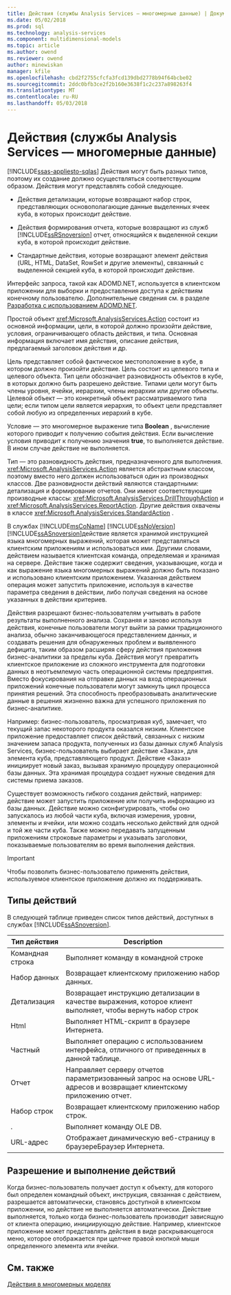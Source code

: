 ```yaml
---
title: Действия (службы Analysis Services — многомерные данные) | Документы Microsoft
ms.date: 05/02/2018
ms.prod: sql
ms.technology: analysis-services
ms.component: multidimensional-models
ms.topic: article
ms.author: owend
ms.reviewer: owend
author: minewiskan
manager: kfile
ms.openlocfilehash: cbd2f2755cfcfa3fcd139dbd2778b94f64bcbe02
ms.sourcegitcommit: 2ddc0bfb3ce2f2b160e3638f1c2c237a898263f4
ms.translationtype: MT
ms.contentlocale: ru-RU
ms.lasthandoff: 05/03/2018
---
```

# <a name="actions-analysis-services---multidimensional-data"></a>Действия (службы Analysis Services — многомерные данные)
[!INCLUDE[ssas-appliesto-sqlas](../../includes/ssas-appliesto-sqlas.md)]
  Действия могут быть разных типов, поэтому их создание должно осуществляться соответствующим образом. Действия могут представлять собой следующее.  
  
-   Действия детализации, которые возвращают набор строк, представляющих основополагающие данные выделенных ячеек куба, в которых происходит действие.  
  
-   Действия формирования отчета, которые возвращают из служб [!INCLUDE[ssRSnoversion](../../includes/ssrsnoversion-md.md)] отчет, относящийся к выделенной секции куба, в которой происходит действие.  
  
-   Стандартные действия, которые возвращают элемент действия (URL, HTML, DataSet, RowSet и другие элементы), связанный с выделенной секцией куба, в которой происходит действие.  
  
 Интерфейс запроса, такой как ADOMD.NET, используется в клиентском приложении для выборки и предоставления доступа к действиям конечному пользователю. Дополнительные сведения см. в разделе [Разработка с использованием ADOMD.NET](../../analysis-services/multidimensional-models/adomd-net/developing-with-adomd-net.md).  
  
 Простой объект <xref:Microsoft.AnalysisServices.Action> состоит из основной информации, цели, в которой должно произойти действие, условия, ограничивающего область действия, и типа. Основная информация включает имя действия, описание действия, предлагаемый заголовок действия и др.  
  
 Цель представляет собой фактическое местоположение в кубе, в котором должно произойти действие. Цель состоит из целевого типа и целевого объекта. Тип цели обозначает разновидность объектов в кубе, в которых должно быть разрешено действие. Типами цели могут быть члены уровня, ячейки, иерархии, члены иерархии или другие объекты. Целевой объект — это конкретный объект рассматриваемого типа цели; если типом цели является иерархия, то объект цели представляет собой любую из определенных иерархий в кубе.  
  
 Условие — это многомерное выражение типа **Boolean** , вычисление которого приводит к получению события действия. Если вычисление условия приводит к получению значения **true**, то выполняется действие. В ином случае действие не выполняется.  
  
 Тип — это разновидность действия, предназначенного для выполнения. <xref:Microsoft.AnalysisServices.Action> является абстрактным классом, поэтому вместо него должен использоваться один из производных классов. Две разновидности действий являются стандартными: детализация и формирование отчетов. Они имеют соответствующие производные классы: <xref:Microsoft.AnalysisServices.DrillThroughAction> и <xref:Microsoft.AnalysisServices.ReportAction>. Другие действия охвачены в классе <xref:Microsoft.AnalysisServices.StandardAction> .  
  
 В службах [!INCLUDE[msCoName](../../includes/msconame-md.md)] [!INCLUDE[ssNoVersion](../../includes/ssnoversion-md.md)] [!INCLUDE[ssASnoversion](../../includes/ssasnoversion-md.md)]действие является хранимой инструкцией языка многомерных выражений, которая может представляться клиентским приложениям и использоваться ими. Другими словами, действием называется клиентская команда, определяемая и хранимая на сервере. Действие также содержит сведения, указывающие, когда и как выражение языка многомерных выражений должно быть показано и использовано клиентским приложением. Указанная действием операция может запустить приложение, используя в качестве параметра сведения в действии, либо получая сведения на основе указанных в действии критериев.  
  
 Действия разрешают бизнес-пользователям учитывать в работе результаты выполненного анализа. Сохраняя и заново используя действия, конечные пользователи могут выйти за рамки традиционного анализа, обычно заканчивающегося представлением данных, и создавать решения для обнаруженных проблем и выявленного дефицита, таким образом расширяя сферу действия приложения бизнес-аналитики за пределы куба. Действия могут превратить клиентское приложение из сложного инструмента для подготовки данных в неотъемлемую часть операционной системы предприятия. Вместо фокусирования на отправке данных на вход операционных приложений конечные пользователи могут замкнуть цикл процесса принятия решений. Эта способность преобразовывать аналитические данные в решения жизненно важна для успешного приложения по бизнес-аналитике.  
  
 Например: бизнес-пользователь, просматривая куб, замечает, что текущий запас некоторого продукта оказался низким. Клиентское приложение предоставляет список действий, связанных с низким значением запаса продукта, полученных из базы данных служб Analysis Services, бизнес-пользователь выбирает действие «Заказ», для элемента куба, представляющего продукт. Действие «Заказ» инициирует новый заказ, вызывая хранимую процедуру операционной базы данных. Эта хранимая процедура создает нужные сведения для системы приема заказов.  
  
 Существует возможность гибкого создания действий, например: действие может запустить приложение или получить информацию из базы данных. Действие можно сконфигурировать, чтобы оно запускалось из любой части куба, включая измерения, уровни, элементы и ячейки, или можно создать несколько действий для одной и той же части куба. Также можно передавать запущенным приложениям строковые параметры и указывать заголовки, показываемые пользователям во время выполнения действия.  
  
> [!IMPORTANT]  
>  Чтобы позволить бизнес-пользователю применять действия, используемое клиентское приложение должно их поддерживать.  
  
## <a name="types-of-actions"></a>Типы действий  
 В следующей таблице приведен список типов действий, доступных в службах [!INCLUDE[ssASnoversion](../../includes/ssasnoversion-md.md)].  
  
|Тип действия|Description|  
|-----------------|-----------------|  
|Командная строка|Выполняет команду в командной строке|  
|Набор данных|Возвращает клиентскому приложению набор данных.|  
|Детализация|Возвращает инструкцию детализации в качестве выражения, которое клиент выполняет, чтобы вернуть набор строк|  
|Html|Выполняет HTML-скрипт в браузере Интернета.|  
|Частный|Выполняет операцию с использованием интерфейса, отличного от приведенных в данной таблице.|  
|Отчет|Направляет серверу отчетов параметризованный запрос на основе URL-адресов и возвращает клиентскому приложению отчет.|  
|Набор строк|Возвращает клиентскому приложению набор строк.|  
|.|Выполняет команду OLE DB.|  
|URL-адрес|Отображает динамическую веб-страницу в браузереБраузер Интернета.|  
  
## <a name="resolving-and-executing-actions"></a>Разрешение и выполнение действий  
 Когда бизнес-пользователь получает доступ к объекту, для которого был определен командный объект, инструкция, связанная с действием, разрешается автоматически, становясь доступной в клиентском приложении, но действие не выполняется автоматически. Действие выполняется, только когда бизнес-пользователь производит зависящую от клиента операцию, инициирующую действие. Например, клиентское приложение может представлять действия в виде раскрывающегося меню, которое отображается при щелчке правой кнопкой мыши определенного элемента или ячейки.  
  
## <a name="see-also"></a>См. также  
 [Действия в многомерных моделях](../../analysis-services/multidimensional-models/actions-in-multidimensional-models.md)  
  
  
